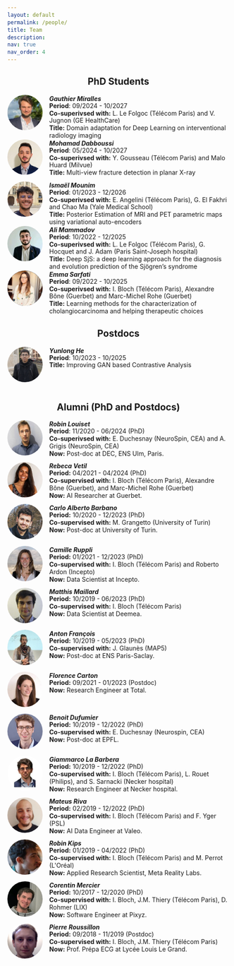 ```yaml
---
layout: default
permalink: /people/
title: Team
description: 
nav: true
nav_order: 4
---
```



<div style="text-align: center;"><h2>PhD Students</h2></div>


<div style="margin-bottom: 20px;">
<div class="person">
  <img src="../assets/img/gauthier_miralles.jpeg" alt="Miralles" style="width: 80px; height: 80px; border-radius: 50%; margin-right: 15px; margin-bottom: 15px;  float: left;">
  <h5 style="margin: 0"><b>Gauthier Miralles</b></h5>
  <p style="margin: 0; line-height: 1.2;"><b>Period</b>: 09/2024 - 10/2027</p>
  <p style="margin: 0; line-height: 1.2;"><b>Co-superivsed with:</b> L. Le Folgoc (Télécom Paris) and V. Jugnon (GE HealthCare)</p>
  <p style="margin: 0; line-height: 1.2;"><b>Title:</b> Domain adaptation for Deep Learning on interventional radiology imaging </p>
  <div style="clear: both;"></div>
</div>

<div class="person">
  <img src="../assets/img/Mohamad_Dabboussi.jpeg" alt="Dabboussi" style="width: 80px; height: 80px; border-radius: 50%; margin-right: 15px; margin-bottom: 15px;  float: left;">
  <h5 style="margin: 0"><b>Mohamad Dabboussi</b></h5>
  <p style="margin: 0; line-height: 1.2;"><b>Period</b>: 05/2024 - 10/2027</p>
  <p style="margin: 0; line-height: 1.2;"><b>Co-superivsed with:</b> Y. Gousseau (Télécom Paris) and Malo Huard (Milvue)</p>
  <p style="margin: 0; line-height: 1.2;"><b>Title:</b> Multi-view fracture detection in planar X-ray</p>
  <div style="clear: both;"></div>
</div>

<div class="person">
  <img src="../assets/img/ismael.jpeg" alt="Ismael" style="width: 80px; height: 80px; border-radius: 50%; margin-right: 15px; margin-bottom: 15px;  float: left;">
  <h5 style="margin: 0"><b>Ismaël Mounim</b></h5>
  <p style="margin: 0; line-height: 1.2;"><b>Period</b>: 01/2023 - 12/2026</p>
  <p style="margin: 0; line-height: 1.2;"><b>Co-superivsed with:</b> E. Angelini (Télécom Paris), G. El Fakhri and Chao Ma (Yale Medical School)</p>
  <p style="margin: 0; line-height: 1.2;"><b>Title:</b> Posterior Estimation of MRI and PET parametric maps using variational auto-encoders</p>
  <div style="clear: both;"></div>
</div>

<div class="person">
  <img src="../assets/img/ali.jpeg" alt="Ali" style="width: 80px; height: 80px; border-radius: 50%; margin-right: 15px; margin-bottom: 15px;  float: left;">
  <h5 style="margin: 0"><b>Ali Mammadov</b></h5>
  <p style="margin: 0; line-height: 1.2;"><b>Period</b>: 10/2022 - 12/2025</p>
  <p style="margin: 0; line-height: 1.2;"><b>Co-superivsed with:</b> L. Le Folgoc (Télécom Paris), G. Hocquet and J. Adam (Paris Saint-Joseph hospital)</p>
  <p style="margin: 0; line-height: 1.2;"><b>Title:</b> Deep SjS: a deep learning approach for the diagnosis and evolution prediction of the Sjögren’s syndrome</p>
  <div style="clear: both;"></div>
</div>

<div class="person">
  <img src="../assets/img/emma.jpg" alt="Emma" style="width: 80px; height: 80px; border-radius: 50%; margin-right: 15px; margin-bottom: 15px;  float: left;">
  <h5 style="margin: 0"><b>Emma Sarfati</b></h5>
  <p style="margin: 0; line-height: 1.2;"><b>Period</b>: 09/2022 - 10/2025</p>
  <p style="margin: 0; line-height: 1.2;"><b>Co-superivsed with:</b> I. Bloch (Télécom Paris), Alexandre Bône (Guerbet) and Marc-Michel Rohe (Guerbet)</p>
  <p style="margin: 0; line-height: 1.2;"><b>Title:</b> Learning methods for the characterization of cholangiocarcinoma and helping therapeutic choices</p>
  <div style="clear: both;"></div>
</div>

</div>

<div style="text-align: center;"><h2>Postdocs</h2></div>
<div style="margin-bottom: 20px;">
<div class="person">
  <img src="../assets/img/yunlong.jpeg" alt="Yunlong" style="width: 80px; height: 80px; border-radius: 50%; margin-right: 15px; margin-bottom: 15px;  float: left;">
  <h5 style="margin: 0"><b>Yunlong He</b></h5>
  <p style="margin: 0; line-height: 1.2;"><b>Period</b>: 10/2023 - 10/2025</p>
  <p style="margin: 0; line-height: 1.2;"><b>Title:</b> Improving GAN based Contrastive Analysis</p>
  <div style="clear: both;"></div>
</div>
</div>

<div style="text-align: center;"><h2>Alumni (PhD and Postdocs)</h2></div>
<div class="person">
  <img src="../assets/img/robin.jpeg" alt="Dabboussi" style="width: 80px; height: 80px; border-radius: 50%; margin-right: 15px; margin-bottom: 15px;  float: left;">
  <h5 style="margin: 0"><b>Robin Louiset</b></h5>
  <p style="margin: 0; line-height: 1.2;"><b>Period</b>: 11/2020 - 06/2024 (PhD)</p>
  <p style="margin: 0; line-height: 1.2;"><b>Co-superivsed with:</b> E. Duchesnay (NeuroSpin, CEA) and A. Grigis (NeuroSpin, CEA)</p>
  <p style="margin: 0; line-height: 1.2;"><b>Now:</b> Post-doc at DEC, ENS Ulm, Paris.</p>
  <div style="clear: both;"></div>
</div>

<div class="person">
  <img src="../assets/img/rebeca.jpeg" alt="Rebeca Vetil" style="width: 80px; height: 80px; border-radius: 50%; margin-right: 15px; margin-bottom: 15px; float: left;">
  <h5 style="margin: 0"><b>Rebeca Vetil</b></h5>
  <p style="margin: 0; line-height: 1.2;"><b>Period:</b> 04/2021 - 04/2024 (PhD)</p>
  <p style="margin: 0; line-height: 1.2;"><b>Co-supervised with:</b> I. Bloch (Télécom Paris), Alexandre Bône (Guerbet), and Marc-Michel Rohe (Guerbet)</p>
  <p style="margin: 0; line-height: 1.2;"><b>Now:</b> AI Researcher at Guerbet.</p>
  <div style="clear: both;"></div>
</div>

<div class="person">
  <img src="../assets/img/carlo.png" alt="Carlo Alberto Barbano" style="width: 80px; height: 80px; border-radius: 50%; margin-right: 15px; margin-bottom: 15px; float: left;">
  <h5 style="margin: 0"><b>Carlo Alberto Barbano</b></h5>
  <p style="margin: 0; line-height: 1.2;"><b>Period:</b> 10/2020 - 12/2023 (PhD)</p>
  <p style="margin: 0; line-height: 1.2;"><b>Co-supervised with:</b> M. Grangetto (University of Turin)</p>
  <p style="margin: 0; line-height: 1.2;"><b>Now:</b> Post-doc at University of Turin.</p>
  <div style="clear: both;"></div>
</div>

<div class="person">
  <img src="../assets/img/camille.jpeg" alt="Camille Ruppli" style="width: 80px; height: 80px; border-radius: 50%; margin-right: 15px; margin-bottom: 15px; float: left;">
  <h5 style="margin: 0"><b>Camille Ruppli</b></h5>
  <p style="margin: 0; line-height: 1.2;"><b>Period:</b> 01/2021 - 12/2023 (PhD)</p>
  <p style="margin: 0; line-height: 1.2;"><b>Co-supervised with:</b> I. Bloch (Télécom Paris) and Roberto Ardon (Incepto)</p>
  <p style="margin: 0; line-height: 1.2;"><b>Now:</b> Data Scientist at Incepto.</p>
  <div style="clear: both;"></div>
</div>

<div class="person">
  <img src="../assets/img/matthis.jpg" alt="Matthis Maillard" style="width: 80px; height: 80px; border-radius: 50%; margin-right: 15px; margin-bottom: 15px; float: left;">
  <h5 style="margin: 0"><b>Matthis Maillard</b></h5>
  <p style="margin: 0; line-height: 1.2;"><b>Period:</b> 10/2019 - 06/2023 (PhD)</p>
  <p style="margin: 0; line-height: 1.2;"><b>Co-supervised with:</b> I. Bloch  (Télécom Paris)</p>
  <p style="margin: 0; line-height: 1.2;"><b>Now:</b> Data Scientist at Deemea.</p>
  <div style="clear: both;"></div>
</div>

<div class="person">
  <img src="../assets/img/anton.jpeg" alt="Anton François" style="width: 80px; height: 80px; border-radius: 50%; margin-right: 15px; margin-bottom: 15px; float: left;">
  <h5 style="margin: 0"><b>Anton François</b></h5>
  <p style="margin: 0; line-height: 1.2;"><b>Period:</b> 10/2019 - 05/2023 (PhD)</p>
  <p style="margin: 0; line-height: 1.2;"><b>Co-supervised with:</b> J. Glaunès (MAP5)</p>
  <p style="margin: 0; line-height: 1.2;"><b>Now:</b> Post-doc at ENS Paris-Saclay.</p>
  <div style="clear: both;"></div>
</div>

<div class="person">
  <img src="../assets/img/florence.jpeg" alt="Florence Carton" style="width: 80px; height: 80px; border-radius: 50%; margin-right: 15px; margin-bottom: 15px; float: left;">
  <h5 style="margin: 0"><b>Florence Carton</b></h5>
  <p style="margin: 0; line-height: 1.2;"><b>Period:</b> 09/2021 - 01/2023 (Postdoc)</p>
  <p style="margin: 0; line-height: 1.2;"><b>Now:</b> Research Engineer at Total.</p>
  <div style="clear: both;"></div>
</div>

<div class="person">
  <img src="../assets/img/benoit.jpeg" alt="Benoit Dufumier" style="width: 80px; height: 80px; border-radius: 50%; margin-right: 15px; margin-bottom: 15px; float: left;">
  <h5 style="margin: 0"><b>Benoit Dufumier</b></h5>
  <p style="margin: 0; line-height: 1.2;"><b>Period:</b> 10/2019 - 12/2022 (PhD)</p>
  <p style="margin: 0; line-height: 1.2;"><b>Co-supervised with:</b> E. Duchesnay (Neurospin, CEA)</p>
  <p style="margin: 0; line-height: 1.2;"><b>Now:</b> Post-doc at EPFL.</p>
  <div style="clear: both;"></div>
</div>

<div class="person">
  <img src="../assets/img/giammarco.jpeg" alt="Giammarco La Barbera" style="width: 80px; height: 80px; border-radius: 50%; margin-right: 15px; margin-bottom: 15px; float: left;">
  <h5 style="margin: 0"><b>Giammarco La Barbera</b></h5>
  <p style="margin: 0; line-height: 1.2;"><b>Period:</b> 10/2019 - 12/2022 (PhD)</p>
  <p style="margin: 0; line-height: 1.2;"><b>Co-supervised with:</b> I. Bloch (Télécom Paris), L. Rouet (Philips), and S. Sarnacki (Necker hospital)</p>
  <p style="margin: 0; line-height: 1.2;"><b>Now:</b> Research Engineer at Necker hospital.</p>
  <div style="clear: both;"></div>
</div>

<div class="person">
  <img src="../assets/img/mateus.jpeg" alt="Mateus Riva" style="width: 80px; height: 80px; border-radius: 50%; margin-right: 15px; margin-bottom: 15px; float: left;">
  <h5 style="margin: 0"><b>Mateus Riva</b></h5>
  <p style="margin: 0; line-height: 1.2;"><b>Period:</b> 02/2019 - 12/2022 (PhD)</p>
  <p style="margin: 0; line-height: 1.2;"><b>Co-supervised with:</b> I. Bloch (Télécom Paris) and F. Yger (PSL)</p>
  <p style="margin: 0; line-height: 1.2;"><b>Now:</b> AI Data Engineer at Valeo.</p>
  <div style="clear: both;"></div>
</div>

<div class="person">
  <img src="../assets/img/robin-kips.jpeg" alt="Robin Kips" style="width: 80px; height: 80px; border-radius: 50%; margin-right: 15px; margin-bottom: 15px; float: left;">
  <h5 style="margin: 0"><b>Robin Kips</b></h5>
  <p style="margin: 0; line-height: 1.2;"><b>Period:</b> 01/2019 - 04/2022 (PhD)</p>
  <p style="margin: 0; line-height: 1.2;"><b>Co-supervised with:</b> I. Bloch (Télécom Paris) and M. Perrot (L'Oréal)</p>
  <p style="margin: 0; line-height: 1.2;"><b>Now:</b> Applied Research Scientist, Meta Reality Labs.</p>
  <div style="clear: both;"></div>
</div>

<div class="person">
  <img src="../assets/img/corentin.jpeg" alt="Corentin Mercier" style="width: 80px; height: 80px; border-radius: 50%; margin-right: 15px; margin-bottom: 15px; float: left;">
  <h5 style="margin: 0"><b>Corentin Mercier</b></h5>
  <p style="margin: 0; line-height: 1.2;"><b>Period:</b> 10/2017 - 12/2020 (PhD)</p>
  <p style="margin: 0; line-height: 1.2;"><b>Co-supervised with:</b> I. Bloch, J.M. Thiery (Télécom Paris), D. Rohmer (LIX)</p>
  <p style="margin: 0; line-height: 1.2;"><b>Now:</b> Software Engineer at Pixyz.</p>
  <div style="clear: both;"></div>
</div>

<div class="person">
  <img src="../assets/img/Pierre.jpg" alt="Pierre Roussillon" style="width: 80px; height: 80px; border-radius: 50%; margin-right: 15px; margin-bottom: 15px; float: left;">
  <h5 style="margin: 0"><b>Pierre Roussillon</b></h5>
  <p style="margin: 0; line-height: 1.2;"><b>Period:</b> 09/2018 - 11/2019 (Postdoc)</p>
  <p style="margin: 0; line-height: 1.2;"><b>Co-supervised with:</b> I. Bloch, J.M. Thiery (Télécom Paris)</p>
  <p style="margin: 0; line-height: 1.2;"><b>Now:</b> Prof. Prépa ECG at Lycée Louis Le Grand.</p>
  <div style="clear: both;"></div>
</div>